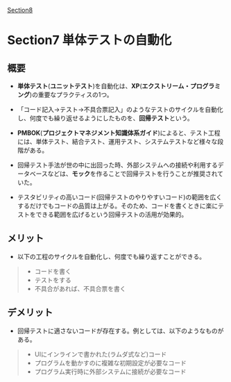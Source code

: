 [Section8](https://github.com/koyama86/Agile_Chapter1.2/blob/main/Section8)

# Section7 __単体テストの自動化__

## 概要
- __単体テスト__(__ユニットテスト__)を自動化は、__XP__(__エクストリーム・プログラミング__)の重要なプラクティスの1つ。

- 「コード記入→テスト→不具合票記入」のようなテストのサイクルを自動化し、何度でも繰り返せるようにしたものを、**回帰テスト**という。
  
- __PMBOK__(__プロジェクトマネジメント知識体系ガイド__)によると、テスト工程には、単体テスト、結合テスト、運用テスト、システムテストなど様々な段階がある。
 
- 回帰テスト手法が世の中に出回った時、外部システムへの接続や利用するデータベースなどは、**モック**を作ることで回帰テストを行うことが推奨されていた。
  
- テスタビリティの高いコード(回帰テストのやりやすいコード)の範囲を広くするだけでもコードの品質は上がる。そのため、コードを書くときに楽にテストをできる範囲を広げるという回帰テストの活用が効果的。

## メリット
- 以下の工程のサイクルを自動化し、何度でも繰り返すことができる。
>- コードを書く
>- テストをする
>- 不具合があれば、不具合票を書く

## デメリット
- 回帰テストに適さないコードが存在する。例としては、以下のようなものがある。
>- UIにインラインで書かれた(ラムダ式など)コード
>- プログラムを動かすのに複雑な初期設定が必要なコード
>- プログラム実行時に外部システムに接続が必要なコード
